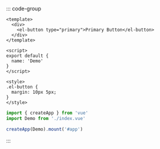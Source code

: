 ::: code-group
```vue [index.vue]
<template>
  <div>
    <el-button type="primary">Primary Button</el-button>
  </div>
</template>

<script>
export default {
  name: 'Demo'
}
</script>

<style>
.el-button {
  margin: 10px 5px;
}
</style>
```

```js [index.js]
import { createApp } from 'vue'
import Demo from './index.vue'

createApp(Demo).mount('#app')
```
:::